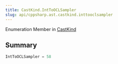 ```yaml
---
title: CastKind.IntToOCLSampler
slug: api/cppsharp.ast.castkind.inttooclsampler
---
```

Enumeration Member in [CastKind](/api/cppsharp/ast/castkind)

## Summary



```csharp
IntToOCLSampler = 58
```

